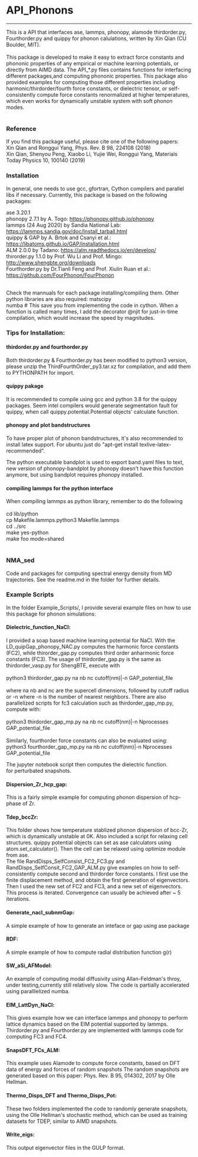# API_Phonons
----
This is a API that interfaces ase, lammps, phonopy, alamode thirdorder.py, Fourthorder.py and quippy for phonon calulations, written
by Xin Qian (CU Boulder, MIT). <br />
<br />
This package is developed to make it easy to extract  force constants and phononic properties of any 
empirical or machine learning potentials, or directly from AIMD data. The API_*.py files contains functions for interfacing 
different packages,and computing phononic properties. This package also provided examples  for computing those different properties including 
harmonic/thirdorder/fourth force constants, or dielectric tensor, or self-consistently compute force constants renormalized at higher temperatures, which even works
for dynamically unstable system with soft phonon modes. <br />
<br />

### Reference
If you find this package useful, please cite one of the following papers: <br /> 
Xin Qian and Ronggui Yang, Phys. Rev. B 98, 224108 (2018) <br />
Xin Qian, Shenyou Peng, Xiaobo Li, Yujie Wei, Ronggui Yang, Materials Today Physics 10, 100140 (2019) <br />

### Installation

In general, one needs to use gcc, gfortran, Cython compilers and parallel libs if necessary. 
Currently, this package is based on the following packages:<br />

ase 3.20.1<br /> 
phonopy 2.7.1 by A. Togo: https://phonopy.github.io/phonopy <br />
lammps (24 Aug 2020) by Sandia National Lab: https://lammps.sandia.gov/doc/Install_tarball.html<br />
quippy & GAP by A. Brtok and Csanyi et al.: https://libatoms.github.io/GAP/installation.html <br /> 
ALM 2.0.0 by Tadano: https://alm.readthedocs.io/en/develop/ <br />
thirorder.py 1.1.0 by Prof. Wu Li and Prof. Mingo: http://www.shengbte.org/downloads <br />
Fourthorder.py by Dr.Tianli Feng and Prof. Xiulin Ruan et al.: https://github.com/FourPhonon/FourPhonon<br />
<br />

Check the mannuals for each package installing/compiling them. 
Other python libraries are also required:
matscipy <br />
numba # This save you from implementing the code in cython. When a function is called many times,
I add the decorator @njit for just-in-time compilation, which would increase the speed by magnitudes.

### Tips for Installation:

#### thirdorder.py and fourthorder.py
Both thirdorder.py & Fourthorder.py has been modified to python3 version, please unzip the ThirdFourthOrder_py3.tar.xz
for compilation, and add them to PYTHONPATH for import.

#### quippy pakage
It is recommended to compile using gcc and python 3.8 for the quippy packages.
Seem intel compilers would generate segmentation fault for quippy, when call
quippy.potential.Potential objects' calculate function. 

#### phonopy and plot bandstructures
To have proper plot of phonon bandstructures, it's also recommended to install latex support. 
For ubuntu just do "apt-get install texlive-latex-recommended". 

The python executable bandplot is used to export band.yaml files to text, new version of 
phonopy-bandplot by phonopy doesn't have this function anymore, but using bandplot requires 
phonopy installed.

#### compiling lammps for the python interface
When compiling lammps as python library, remember to do the following <br />
<br />
cd lib/python<br />
cp Makefile.lammps.python3 Makefile.lammps<br />
cd ../src<br />
make yes-python<br />
make foo mode=shared<br />
<br />

### NMA_sed
Code and packages for computing spectral energy density from MD trajectories. See the readme.md in the folder for further details.

### Example Scripts

In the folder Example_Scripts/, I provide several example files on how to use this package for phonon simulations:<br />

#### Dielectric_function_NaCl:<br />
I provided a soap based machine learning potential for NaCl. With the LD_quipGap_phonopy_NAC.py computes the 
harmonic force constants (FC2), while thirorder_gap.py computes third order anharmonic force constants (FC3). The 
usage of thirdorder_gap.py is the same as thirdorder_vasp.py for ShengBTE, execute with <br />
<br />
python3 thirdorder_gap.py na nb nc cutoff(nm)|-n GAP_potential_file <br />
<br />
where na nb and nc are the supercell dimensions, followed by cutoff radius or -n where -n is the number of nearest
neighbors. There are also parallelized scripts for fc3 calculation such as thirdorder_gap_mp.py, compute with:<br />
<br />
python3 thirdorder_gap_mp.py na nb nc cutoff(nm)|-n Nprocesses GAP_potential_file <br />
<br />
Similarly, fourthorder force constants can also be evaluated using:
<br />
python3 fourthorder_gap_mp.py na nb nc cutoff(nm)|-n Nprocesses GAP_potential_file <br />

The jupyter notebook script then computes the dielectric function.  
for perturbated snapshots. 
<br />
#### Dispersion_Zr_hcp_gap:<br />
This is a fairly simple example for computing phonon dispersion of hcp-phase of Zr.
<br />

#### Tdep_bccZr:<br />
This folder shows how temperature stablized phonon dispersion of bcc-Zr, which 
is dynamically unstable at 0K. Also included a script for relaxing cell structures.
quippy potential objects can set as ase calculators using atom.set_calculator(). Then
the cell can be relaxed using optimize module from ase.
<br />
The file RandDisps_SelfConsist_FC2_FC3.py and RandDisps_SelfConsit_FC2_GAP_ALM.py give examples on how to self-consistently compute second 
and thirdorder force constants. I first use the finite displacement method, and obtain the first generation of eigenvectors. Then I used 
the new set of FC2 and FC3, and a new set of eigenvectors. This process is iterated. Convergence can usually be achieved after ~ 5 iterations.
<br />

#### Generate_nacl_subnmGap:<br />
A simple example of how to generate an inteface or gap using ase package <br />

#### RDF:<br />
A simple example of how to compute radial distribution function g(r) <br />

#### SW_aSi_AFModel:<br />
An example of computing modal diffusivity using Allan-Feldman's throy, under testing,currently still relatively slow. The code is partially accelerated using paralllelized numba.  <br />

#### EIM_LattDyn_NaCl:<br />
This gives example how we can interface lammps and phonopy to perform lattice dynamics based on the EIM potential supported
by lammps. Thirdorder.py and Fourthorder.py are implemented with lammps code for computing FC3 and FC4.
<br />
#### SnapsDFT_FCs_ALM:<br />
This example uses Alamode to compute force constants, based on DFT data of energy and forces of random snapshots
The random snapshots are generated based on this paper: Phys. Rev. B 95, 014302, 2017 by Olle Hellman. 
<br />

#### Thermo_Disps_DFT and Thermo_Disps_Pot:<br />
These two folders implemented the code to randomly generate snapshots, using the Olle Hellman's stochastic method, which can be
used as training datasets for TDEP, similar to AIMD snapshots.
<br />
#### Write_eigs:<br />
This output eigenvector files in the GULP format. 


